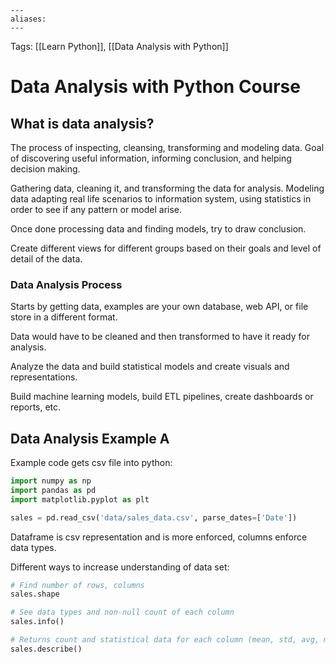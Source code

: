 ```
---
aliases:
---
```

Tags: [[Learn Python]], [[Data Analysis with Python]]

# Data Analysis with Python Course
## What is data analysis?
The process of inspecting, cleansing, transforming and modeling data. Goal of discovering useful information, informing conclusion, and helping decision making.

Gathering data, cleaning it, and transforming the data for analysis. Modeling data adapting real life scenarios to information system, using statistics in order to see if any pattern or model arise.

Once done processing data and finding models, try to draw conclusion.

Create different views for different groups based on their goals and level of detail of the data.

### Data Analysis Process
Starts by getting data, examples are your own database, web API, or file store in a different format.

Data would have to be cleaned and then transformed to have it ready for analysis.

Analyze the data and build statistical models and create visuals and representations.

Build machine learning models, build ETL pipelines, create dashboards or reports, etc.

## Data Analysis Example A
Example code gets csv file into python:
```python
import numpy as np
import pandas as pd
import matplotlib.pyplot as plt

sales = pd.read_csv('data/sales_data.csv', parse_dates=['Date'])
```

Dataframe is csv representation and is more enforced, columns enforce data types.

Different ways to increase understanding of data set:

```python
# Find number of rows, columns
sales.shape

# See data types and non-null count of each column
sales.info()

# Returns count and statistical data for each column (mean, std, avg, min, max, etc)
sales.describe()
```

